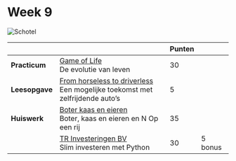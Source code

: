 # Week 9

![Schotel](/images/saucer.png)

|                |                                                                                                                     | Punten |         |
|----------------|---------------------------------------------------------------------------------------------------------------------|--------|---------|
| **Practicum**  | [Game of Life](/problems/game_of_life/index)<br>De evolutie van leven                                                  | 30     |         |
| **Leesopgave** | [From horseless to driverless](/readings/horseless_driverless.md)<br>Een mogelijke toekomst met zelfrijdende auto’s | 5      |         |
| **Huiswerk**   | [Boter kaas en eieren](/problems/boter_kaas_eieren/index)<br>Boter, kaas en eieren en N Op een rij                     | 35     |         |
|                | [TR Investeringen BV](/problems/tr_investeringen/index)<br>Slim investeren met Python                                  | 30     | 5 bonus |

